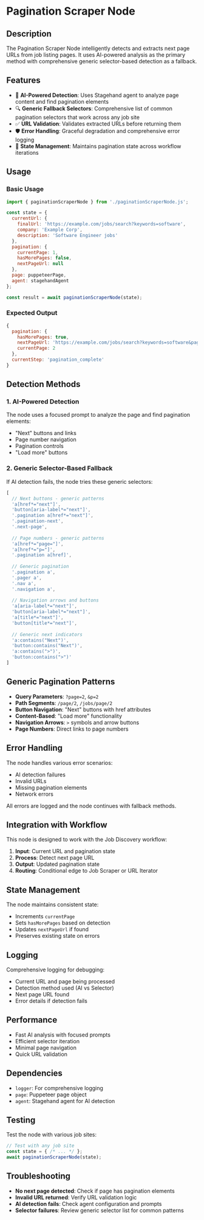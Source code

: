 # Pagination Scraper Node

## Description
The Pagination Scraper Node intelligently detects and extracts next page URLs from job listing pages. It uses AI-powered analysis as the primary method with comprehensive generic selector-based detection as a fallback.

## Features
- 🤖 **AI-Powered Detection**: Uses Stagehand agent to analyze page content and find pagination elements
- 🔍 **Generic Fallback Selectors**: Comprehensive list of common pagination selectors that work across any job site
- ✅ **URL Validation**: Validates extracted URLs before returning them
- 🛡️ **Error Handling**: Graceful degradation and comprehensive error logging
- 🔄 **State Management**: Maintains pagination state across workflow iterations

## Usage

### Basic Usage
```javascript
import { paginationScraperNode } from './paginationScraperNode.js';

const state = {
  currentUrl: {
    finalUrl: 'https://example.com/jobs/search?keywords=software',
    company: 'Example Corp',
    description: 'Software Engineer jobs'
  },
  pagination: {
    currentPage: 1,
    hasMorePages: false,
    nextPageUrl: null
  },
  page: puppeteerPage,
  agent: stagehandAgent
};

const result = await paginationScraperNode(state);
```

### Expected Output
```javascript
{
  pagination: {
    hasMorePages: true,
    nextPageUrl: 'https://example.com/jobs/search?keywords=software&page=2',
    currentPage: 2
  },
  currentStep: 'pagination_complete'
}
```

## Detection Methods

### 1. AI-Powered Detection
The node uses a focused prompt to analyze the page and find pagination elements:
- "Next" buttons and links
- Page number navigation
- Pagination controls
- "Load more" buttons

### 2. Generic Selector-Based Fallback
If AI detection fails, the node tries these generic selectors:
```javascript
[
  // Next buttons - generic patterns
  'a[href*="next"]',
  'button[aria-label*="next"]',
  '.pagination a[href*="next"]',
  '.pagination-next',
  '.next-page',
  
  // Page numbers - generic patterns
  'a[href*="page="]',
  'a[href*="p="]',
  '.pagination a[href]',
  
  // Generic pagination
  '.pagination a',
  '.pager a',
  '.nav a',
  '.navigation a',
  
  // Navigation arrows and buttons
  'a[aria-label*="next"]',
  'button[aria-label*="next"]',
  'a[title*="next"]',
  'button[title*="next"]',
  
  // Generic next indicators
  'a:contains("Next")',
  'button:contains("Next")',
  'a:contains(">")',
  'button:contains(">")'
]
```

## Generic Pagination Patterns
- **Query Parameters**: `?page=2`, `&p=2`
- **Path Segments**: `/page/2`, `/jobs/page/2`
- **Button Navigation**: "Next" buttons with href attributes
- **Content-Based**: "Load more" functionality
- **Navigation Arrows**: `>` symbols and arrow buttons
- **Page Numbers**: Direct links to page numbers

## Error Handling
The node handles various error scenarios:
- AI detection failures
- Invalid URLs
- Missing pagination elements
- Network errors

All errors are logged and the node continues with fallback methods.

## Integration with Workflow
This node is designed to work with the Job Discovery workflow:
1. **Input**: Current URL and pagination state
2. **Process**: Detect next page URL
3. **Output**: Updated pagination state
4. **Routing**: Conditional edge to Job Scraper or URL Iterator

## State Management
The node maintains consistent state:
- Increments `currentPage`
- Sets `hasMorePages` based on detection
- Updates `nextPageUrl` if found
- Preserves existing state on errors

## Logging
Comprehensive logging for debugging:
- Current URL and page being processed
- Detection method used (AI vs Selector)
- Next page URL found
- Error details if detection fails

## Performance
- Fast AI analysis with focused prompts
- Efficient selector iteration
- Minimal page navigation
- Quick URL validation

## Dependencies
- `logger`: For comprehensive logging
- `page`: Puppeteer page object
- `agent`: Stagehand agent for AI detection

## Testing
Test the node with various job sites:
```javascript
// Test with any job site
const state = { /* ... */ };
await paginationScraperNode(state);
```

## Troubleshooting
- **No next page detected**: Check if page has pagination elements
- **Invalid URL returned**: Verify URL validation logic
- **AI detection fails**: Check agent configuration and prompts
- **Selector failures**: Review generic selector list for common patterns 